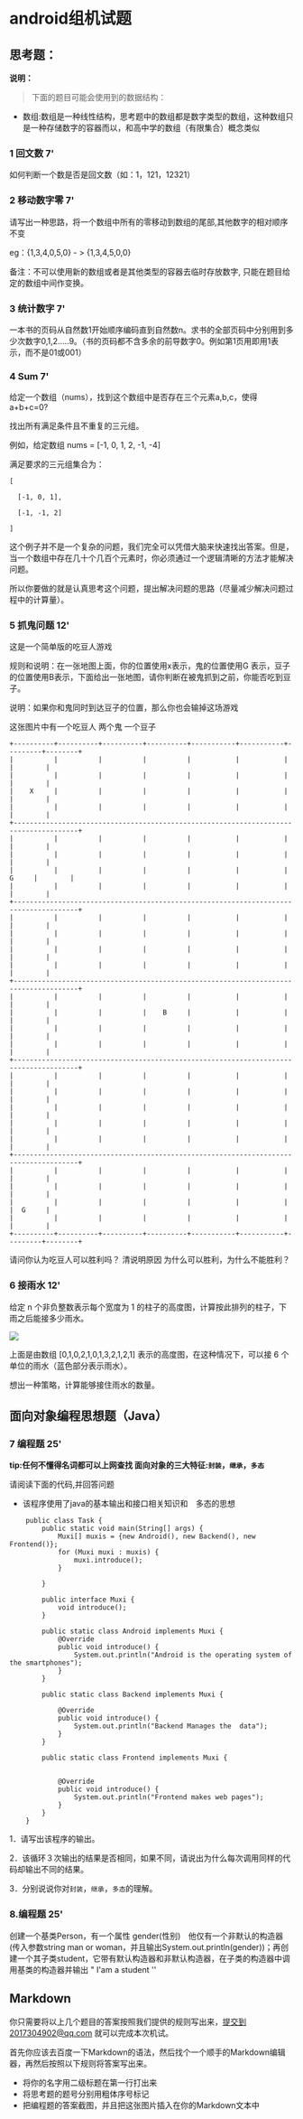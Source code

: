 # android组机试题

## 思考题：

**说明：** 

> 下面的题目可能会使用到的数据结构：

- 数组:数组是一种线性结构，思考题中的数组都是数字类型的数组，这种数组只是一种存储数字的容器而以，和高中学的数组（有限集合）概念类似

### 1 回文数 7'

如何判断一个数是否是回文数（如：1，121，12321）

### 2 移动数字零 7'

请写出一种思路，将一个数组中所有的零移动到数组的尾部,其他数字的相对顺序不变

eg：{1,3,4,0,5,0} - > {1,3,4,5,0,0}

备注：不可以使用新的数组或者是其他类型的容器去临时存放数字, 只能在题目给定的数组中间作变换。

### 3 统计数字 7'

一本书的页码从自然数1开始顺序编码直到自然数n。求书的全部页码中分别用到多少次数字0,1,2.....9。（书的页码都不含多余的前导数字0。例如第1页用即用1表示，而不是01或001）

### 4 Sum 7'

给定一个数组（nums），找到这个数组中是否存在三个元素a,b,c，使得a+b+c=0?

找出所有满足条件且不重复的三元组。

例如，给定数组 nums = [-1, 0, 1, 2, -1, -4]

满足要求的三元组集合为：
```
[

  [-1, 0, 1],

  [-1, -1, 2]

]
```
这个例子并不是一个复杂的问题，我们完全可以凭借大脑来快速找出答案。但是，当一个数组中存在几十个几百个元素时，你必须通过一个逻辑清晰的方法才能解决问题。

所以你要做的就是认真思考这个问题，提出解决问题的思路（尽量减少解决问题过程中的计算量）。

### 5 抓鬼问题 12'

这是一个简单版的吃豆人游戏

规则和说明：在一张地图上面，你的位置使用x表示，鬼的位置使用G 表示，豆子的位置使用B表示，下面给出一张地图，请你判断在被鬼抓到之前，你能否吃到豆子。

说明：如果你和鬼同时到达豆子的位置，那么你也会输掉这场游戏

这张图片中有一个吃豆人 两个鬼 一个豆子

    +----------+----------+----------+----------+-----------+-----------+---------+--------+
    |          |          |          |          |           |           |         |        |
    |          |          |          |          |           |           |         |        |
    |    X     |          |          |          |           |           |         |        |
    |          |          |          |          |           |           |         |        |
    +--------------------------------------------------------------------------------------+
    |          |          |          |          |           |           |         |        |
    |          |          |          |          |           |           |         |        |
    |          |          |          |          |           |           |   G     |        |
    |          |          |          |          |           |           |         |        |
    +--------------------------------------------------------------------------------------+
    |          |          |          |          |           |           |         |        |
    |          |          |          |          |           |           |         |        |
    |          |          |          |          |           |           |         |        |
    |          |          |          |          |           |           |         |        |
    +--------------------------------------------------------------------------------------+
    |          |          |          |          |           |           |         |        |
    |          |          |          |    B     |           |           |         |        |
    |          |          |          |          |           |           |         |        |
    |          |          |          |          |           |           |         |        |
    +--------------------------------------------------------------------------------------+
    |          |          |          |          |           |           |         |        |
    |          |          |          |          |           |           |         |        |
    |          |          |          |          |           |           |         |        |
    |          |          |          |          |           |           |         |        |
    |          |          |          |          |           |           |         |        |
    +--------------------------------------------------------------------------------------+
    |          |          |          |          |           |           |         |        |
    |          |          |          |          |           |           |         |        |
    |          |          |          |          |           |           |         |  G     |
    |          |          |          |          |           |           |         |        |
    +----------+----------+----------+----------+-----------+-----------+---------+--------+
    

请问你认为吃豆人可以胜利吗？ 清说明原因 为什么可以胜利，为什么不能胜利？

### 6 接雨水 12'

 给定 n 个非负整数表示每个宽度为 1 的柱子的高度图，计算按此排列的柱子，下雨之后能接多少雨水。

![](https://leetcode-cn.com/static/images/problemset/rainwatertrap.png)

上面是由数组 [0,1,0,2,1,0,1,3,2,1,2,1] 表示的高度图，在这种情况下，可以接 6 个单位的雨水（蓝色部分表示雨水）。

想出一种策略，计算能够接住雨水的数量。

## 面向对象编程思想题（Java）

### 7 编程题 25'

**tip:任何不懂得名词都可以上网查找
  面向对象的三大特征:`封装`，`继承`，`多态`**
  
请阅读下面的代码,并回答问题
- 该程序使用了java的基本输出和接口相关知识和　多态的思想
```
    public class Task {
        public static void main(String[] args) {
            Muxi[] muxis = {new Android(), new Backend(), new Frontend()};
            for (Muxi muxi : muxis)	{
                muxi.introduce();
            }
    
        }
    
        public interface Muxi {
            void introduce();
        }
    
        public static class Android implements Muxi {
            @Override
            public void introduce() {
                System.out.println("Android is the operating system of the smartphones");
            }
        }
    
        public static class Backend implements Muxi {
    
            @Override
            public void introduce() {
                System.out.println("Backend Manages the  data");
            }
        }
    
        public static class Frontend implements Muxi {
    
    
            @Override
            public void introduce() {
                System.out.println("Frontend makes web pages");
            }
        }
    }
```
1．请写出该程序的输出。

2．该循环３次输出的结果是否相同，如果不同，请说出为什么每次调用同样的代码却输出不同的结果。

3．分别说说你对`封装`，`继承`，`多态`的理解。

### 8.编程题 25'

创建一个基类Person，有一个属性 gender(性别)　他仅有一个非默认的构造器(传入参数string man or woman，并且输出System.out.println(gender))；再创建一个其子类student，它带有默认构造器和非默认构造器，在子类的构造器中调用基类的构造器并输出  " I'am a student ''

## Markdown

你只需要将以上几个题目的答案按照我们提供的规则写出来，提交到2017304902@qq.com 就可以完成本次机试。

首先你应该去百度一下Markdown的语法，然后找个一个顺手的Markdown编辑器，再然后按照以下规则将答案写出来。

- 将你的名字用二级标题在第一行打出来
- 将思考题的题号分别用粗体序号标记
- 把编程题的答案截图，并且把这张图片插入在你的Markdown文本中
  
